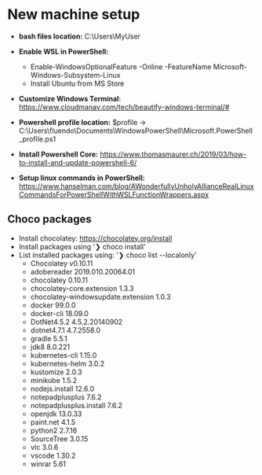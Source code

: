 # New machine setup

- <b>bash files location:</b> C:\Users\MyUser

- <b>Enable WSL in PowerShell:</b> 
  - Enable-WindowsOptionalFeature -Online -FeatureName Microsoft-Windows-Subsystem-Linux
  - Install Ubuntu from MS Store

- <b>Customize Windows Terminal</b>: https://www.cloudmanav.com/tech/beautify-windows-terminal/#
- <b>Powershell profile location:</b> $profile -> C:\Users\fluendo\Documents\WindowsPowerShell\Microsoft.PowerShell_profile.ps1
- <b>Install Powershell Core:</b> https://www.thomasmaurer.ch/2019/03/how-to-install-and-update-powershell-6/
- <b>Setup linux commands in PowerShell:</b> https://www.hanselman.com/blog/AWonderfullyUnholyAllianceRealLinuxCommandsForPowerShellWithWSLFunctionWrappers.aspx

## Choco packages
- Install chocolatey: https://chocolatey.org/install
- Install packages using '❯ choco install'
- List installed packages using: '❯ choco list --localonly'
  - Chocolatey v0.10.11
  - adobereader 2019.010.20064.01
  - chocolatey 0.10.11
  - chocolatey-core.extension 1.3.3
  - chocolatey-windowsupdate.extension 1.0.3
  - docker 99.0.0
  - docker-cli 18.09.0
  - DotNet4.5.2 4.5.2.20140902
  - dotnet4.7.1 4.7.2558.0
  - gradle 5.5.1
  - jdk8 8.0.221
  - kubernetes-cli 1.15.0
  - kubernetes-helm 3.0.2
  - kustomize 2.0.3
  - minikube 1.5.2
  - nodejs.install 12.6.0
  - notepadplusplus 7.6.2
  - notepadplusplus.install 7.6.2
  - openjdk 13.0.33
  - paint.net 4.1.5
  - python2 2.7.16
  - SourceTree 3.0.15
  - vlc 3.0.6
  - vscode 1.30.2
  - winrar 5.61

